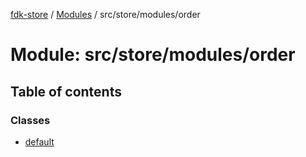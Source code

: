 [fdk-store](../README.md) / [Modules](../modules.md) / src/store/modules/order

# Module: src/store/modules/order

## Table of contents

### Classes

- [default](../classes/src_store_modules_order.default.md)
